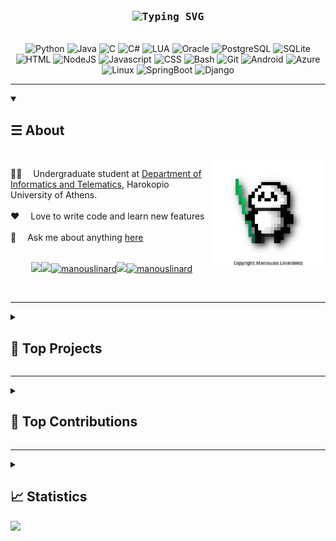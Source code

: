 <!-- Intro  -->
<h3 align="center">
        <br>
        <samp><img src="https://readme-typing-svg.demolab.com?font=Fira+Code&size=15&duration=2500&pause=3000&color=0ACF14&center=true&vCenter=true&lines=Hey+There%2C+I+am+Manousos+Linardakis!;%5B+And+welcome+to+my+profile+%3AD+%5D" alt="Typing SVG" /></a>
        </samp>
</h3>
<p align="center">
        <!-- Organisation  -->
        <samp>
            <br>
        </samp>
        <img alt="Python"
          src="https://img.shields.io/badge/Python-3776AB?style=for-the-badge&logo=python&logoColor=white">
        <img alt="Java"
          src="https://img.shields.io/badge/Java-ED8B00?style=for-the-badge&logo=java&logoColor=white">
        <img alt="C"
          src="https://img.shields.io/badge/C-00599C?style=for-the-badge&logo=c&logoColor=white">
        <img alt="C#"
          src="https://img.shields.io/badge/C%23-239120?style=for-the-badge&logo=c-sharp&logoColor=white">
        <img alt="LUA"
          src="https://img.shields.io/badge/Lua-2C2D72?style=for-the-badge&logo=lua&logoColor=white">
        <img alt="Oracle"
          src="https://img.shields.io/badge/Oracle-F80000?style=for-the-badge&logo=oracle&logoColor=black">
        <img alt="PostgreSQL"
          src="https://img.shields.io/badge/PostgreSQL-316192?style=for-the-badge&logo=postgresql&logoColor=white">
        <img alt="SQLite"
          src="https://img.shields.io/badge/SQLite-07405E?style=for-the-badge&logo=sqlite&logoColor=white">
        <img alt="HTML"
          src="https://img.shields.io/badge/HTML-239120?style=for-the-badge&logo=html5&logoColor=white">
        <img alt="NodeJS"
          src="https://img.shields.io/badge/Node.js-43853D?style=for-the-badge&logo=node.js&logoColor=white">
        <img alt="Javascript"
          src="https://img.shields.io/badge/JavaScript-F7DF1E?style=for-the-badge&logo=javascript&logoColor=black">
        <img alt="CSS"
          src="https://img.shields.io/badge/CSS-239120?&style=for-the-badge&logo=css3&logoColor=white">
        <img alt="Bash"
          src="https://img.shields.io/badge/GNU%20Bash-4EAA25?style=for-the-badge&logo=GNU%20Bash&logoColor=white">
        <img alt="Git"
          src="https://img.shields.io/badge/Git-F05032?style=for-the-badge&logo=git&logoColor=white">
        <img alt="Android"
          src="https://img.shields.io/badge/Android-3DDC84?style=for-the-badge&logo=android&logoColor=white">
        <img alt="Azure"
          src="https://img.shields.io/badge/microsoft%20azure-0089D6?style=for-the-badge&logo=microsoft-azure&logoColor=white">
        <img alt="Linux"
          src="https://img.shields.io/badge/Linux-FCC624?style=for-the-badge&logo=linux&logoColor=black">
        <img alt="SpringBoot"
          src="https://img.shields.io/badge/Spring-6DB33F?style=for-the-badge&logo=spring&logoColor=white">
        <img alt="Django"
          src="https://img.shields.io/badge/Django-092E20?style=for-the-badge&logo=django&logoColor=white">
</p>

---

<!-- Details Section-->
<details open>
    <summary><h2>&#9776; About</h2></summary>
    <br />
    <!-- Programmer Gif Image -->
<a href="https://play.unity.com/mg/other/webgl-build-253" target="_blank">
<img align="right" width="180" src="/assets/panda.png" alt="Panda png" title="Artwork by Manousos Linardakis"/></a>

🧑‍🎓 &emsp;Undergraduate student at [Department of Informatics and Telematics](https://dit.hua.gr/index.php/en/), Harokopio University of Athens. <br/><br/>
❤️ &emsp;Love to write code and learn new features<br/><br/>
💬 &emsp;Ask me about anything [here](https://github.com/manouslinard/manouslinard/issues)
<br></br>

<p align="center">
      <a href="https://manouslinard.github.io/" target="_blank"><img src="https://img.shields.io/badge/website-000000?style=for-the-badge&logo=About.me&logoColor=white"></a><a href="mailto: manouslinard@gmail.com"><img src="https://img.shields.io/badge/Gmail-D14836?style=for-the-badge&logo=gmail&logoColor=white"></a><a href="https://linkedin.com/in/manouslinard" target="_blank"><img src="https://img.shields.io/badge/LinkedIn-0077B5?style=for-the-badge&logo=linkedin&logoColor=white" alt="manouslinard"/></a><a href="https://www.youtube.com/channel/UCzpvHiiqjEdic4UtRALX5tQ" target="_blank"><img src="https://img.shields.io/badge/YouTube-FF0000?style=for-the-badge&logo=youtube&logoColor=white" /></a><a href="https://play.unity.com/u/manlinard02" target="_blank"><img src="https://img.shields.io/badge/Unity-100000?style=for-the-badge&logo=unity&logoColor=white" alt="manouslinard" /></a> 
</p>


<p><br></p>

    
</details>

---

<details>
    <summary><h2>📘 Top Projects</h2></summary>

<br/>
  <p align="center">
    <a href="https://github.com/manouslinard/smart-city-app"><img width="278" src="https://denvercoder1-github-readme-stats.vercel.app/api/pin/?username=manouslinard&repo=smart-city-app&theme=react&bg_color=1F222E&title_color=F85D7F&hide_border=true&icon_color=F8D866&show_icons=false" alt="physics_hackathon"></a>
    <a href="https://github.com/manouslinard/dist_sys_2022"><img width="278" src="https://denvercoder1-github-readme-stats.vercel.app/api/pin/?username=manouslinard&repo=dist_sys_2022&theme=react&bg_color=1F222E&title_color=F85D7F&hide_border=true&icon_color=F8D866&show_icons=false" alt="dist sys"></a>
    <a href="https://github.com/manouslinard/music-recommender"><img width="278" src="https://denvercoder1-github-readme-stats.vercel.app/api/pin/?username=manouslinard&repo=music-recommender&theme=react&bg_color=1F222E&title_color=F85D7F&hide_border=true&icon_color=F8D866&show_icons=false" alt="music recommender"></a>
    <a href="https://github.com/manouslinard/hackathon-driver-distr"><img width="278" src="https://denvercoder1-github-readme-stats.vercel.app/api/pin/?username=manouslinard&repo=hackathon-driver-distr&theme=react&bg_color=1F222E&title_color=F85D7F&hide_border=true&icon_color=F8D866&show_icons=false" alt="hackathon_driver"></a>
    <a href="https://github.com/manouslinard/bluetooth-car"><img width="278" src="https://denvercoder1-github-readme-stats.vercel.app/api/pin/?username=manouslinard&repo=bluetooth-car&theme=react&bg_color=1F222E&title_color=F85D7F&hide_border=true&icon_color=F8D866&show_icons=false" alt="bluetooth-car"></a>
    <a href="https://github.com/manouslinard/manouslinard.github.io"><img width="278" src="https://denvercoder1-github-readme-stats.vercel.app/api/pin/?username=manouslinard&repo=manouslinard.github.io&theme=react&bg_color=1F222E&title_color=F85D7F&hide_border=true&icon_color=F8D866&show_icons=false" alt="webportfolio"></a>
    <a href="https://github.com/manouslinard/python-webscraper"><img width="278" src="https://denvercoder1-github-readme-stats.vercel.app/api/pin?username=manouslinard&repo=python-webscraper&theme=react&bg_color=1F222E&title_color=F85D7F&hide_border=true&icon_color=F8D866&show_icons=false" alt="python-webscraper"></a>
    <a href="https://github.com/manouslinard/python_orcl_db"><img width="278" src="https://denvercoder1-github-readme-stats.vercel.app/api/pin/?username=manouslinard&repo=python_orcl_db&theme=react&bg_color=1F222E&title_color=F85D7F&hide_border=true&icon_color=F8D866&show_icons=false" alt="python_orcl_db"></a>
  </p>

  <a href="https://github.com/manouslinard?tab=repositories&sort=stargazers"><img alt="All Repositories" title="All Repositories" src="https://custom-icon-badges.demolab.com/badge/-All%20Repos-1F222E?style=for-the-badge&logoColor=white&logo=repo"/></a>


</details>

---

<details>
    <summary><h2>📕 Top Contributions</h2></summary>

<br/>
  <p align="center">
    <a href="https://github.com/eellak/fossbot-web-simulator"><img width="278" src="https://denvercoder1-github-readme-stats.vercel.app/api/pin/?username=eellak&repo=fossbot-web-simulator&theme=react&bg_color=1F222E&title_color=F85D7F&hide_border=true&icon_color=F8D866&show_icons=false" alt="GSoC 2023"></a>
    <a href="https://github.com/eellak/fossbot"><img width="278" src="https://denvercoder1-github-readme-stats.vercel.app/api/pin/?username=eellak&repo=fossbot&theme=react&bg_color=1F222E&title_color=F85D7F&hide_border=true&icon_color=F8D866&show_icons=false" alt="fossbot"></a>
    <a href="https://github.com/chronis10/fossbot_source"><img width="278" src="https://denvercoder1-github-readme-stats.vercel.app/api/pin?username=chronis10&repo=fossbot_source&theme=react&bg_color=1F222E&title_color=F85D7F&hide_border=true&icon_color=F8D866&show_icons=false" alt="fossbot_source"></a>
    <a href="https://github.com/chronis10/fossbot_simulator"><img width="278" src="https://denvercoder1-github-readme-stats.vercel.app/api/pin/?username=chronis10&repo=fossbot_simulator&theme=react&bg_color=1F222E&title_color=F85D7F&hide_border=true&icon_color=F8D866&show_icons=false" alt="fossbot_simulator"></a>
  </p>

  <p align="left">
    <a href="https://github.com/stars/manouslinard/lists/contributions"><img alt="All Repositories" title="All Repositories" src="https://custom-icon-badges.demolab.com/badge/-All%20Forks-1F222E?style=for-the-badge&logoColor=white&logo=fork"/></a>
  </p>

</details>

---

<details>
    <summary><h2>📈 Statistics</h2></summary>
    <br />
<p align="center">
  <img src="https://github-profile-trophy.vercel.app/?username=manouslinard&no-bg=false&no-frame=true&margin-w=5&theme=juicyfresh" alt="Trophies">
  <br><br>
  <a href="https://github.com/manouslinard"><img alt="Manouslinard Github Stats" src="https://denvercoder1-github-readme-stats.vercel.app/api?username=manouslinard&show_icons=true&count_private=true&theme=react&border_color=7F3FBF&bg_color=0D1117&title_color=F85D7F&icon_color=F8D866" width="49.5%"/></a>
  <a href="https://github.com/manouslinard"><img alt="Manouslinard Top Languages" src="https://denvercoder1-github-readme-stats.vercel.app/api/top-langs/?username=manouslinard&langs_count=8&layout=compact&theme=react&border_color=7F3FBF&bg_color=0D1117&title_color=F85D7F&icon_color=F8D866" width="49.5%"/></a>
  <br>
</p>
</details>

<img src="https://camo.githubusercontent.com/b867e04377eea646939445ce4e0565253428256abc39c6d32d7b67aab3160d18/68747470733a2f2f63617073756c652d72656e6465722e76657263656c2e6170702f6170693f747970653d776176696e6726636f6c6f723d6772616469656e74266865696768743d3130302673656374696f6e3d666f6f746572" theme=tokyonight/>
